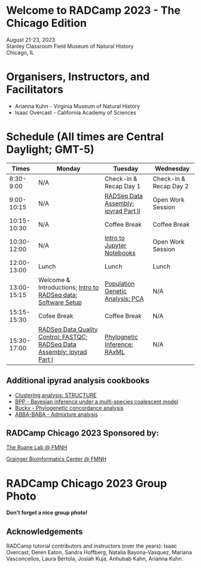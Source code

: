 # Welcome to RADCamp 2023 - The Chicago Edition

August 21-23, 2023  
Stanley Classroom
Field Museum of Natural History  
Chicago, IL  

# Organisers, Instructors, and Facilitators

  - Arianna Kuhn - Virginia Museum of Natural History
  - Isaac Overcast - California Academy of Sciences

# Schedule (All times are Central Daylight; GMT-5)

Times        | Monday | Tuesday | Wednesday |
-----        | ------ | ------- | --------- |
8:30-9:00    |  N/A   | Check-in & Recap Day 1 | Check-in & Recap Day 2 |
9:00-10:15   |  N/A   | [RADSeq Data Assembly: ipyrad Part II](ipyrad_CLI_partII.md) | Open Work Session |
10:15-10:30  |  N/A   | Coffee Break | Coffee Break |
10:30-12:00  |  N/A   | [Intro to Jupyter Notebooks](Jupyter_Notebook_Setup.md) | Open Work Session |
12:00-13:00  |  Lunch | Lunch   | Lunch |
13:00-15:15  | Welcome & Introductions; [Intro to RADSeq data](./radseq-intro); [Software Setup](setup_and_fastqc.md) | [Population Genetic Analysis: PCA](PCA_API.md) | N/A |
15:15-15:30  | Cofee Break | Coffee Break | N/A |
15:30-17:00  | [RADSeq Data Quality Control: FASTQC](setup_and_fastqc.md); [RADSeq Data Assembly: ipyrad Part I](ipyrad_CLI_partI.md) | [Phylognetic Inference: RAxML](RAxML_API.md) | N/A |

## Additional ipyrad analysis cookbooks

* [Clustering analysis: STRUCTURE](05_STRUCTURE_API.md)
* [BPP - Bayesian inference under a multi-species coalescent model](https://nbviewer.jupyter.org/github/dereneaton/ipyrad/blob/master/tests/cookbook-bpp-species-delimitation.ipynb)
* [Bucky - Phylogenetic concordance analysis](https://nbviewer.jupyter.org/github/dereneaton/ipyrad/blob/master/tests/cookbook-bucky.ipynb)
* [ABBA-BABA - Admixture analysis](https://nbviewer.jupyter.org/github/dereneaton/ipyrad/blob/master/tests/cookbook-abba-baba.ipynb)

## RADCamp Chicago 2023 Sponsored by:

[The Ruane Lab @ FMNH](https://sararuane.com/)

[Grainger Bioinformatics Center @ FMNH](https://www.fieldmuseum.org/department/grainger-bioinformatics-center)

# RADCamp Chicago 2023 Group Photo

**Don't forget a nice group photo!**

## Acknowledgements
RADCamp tutorial contributors and instructors (over the years): Isaac Overcast, Deren Eaton,
Sandra Hoffberg, Natalia Bayona-Vasquez, Mariana Vasconcellos, Laura Bertola, Josiah Kuja, Anhubab Kahn,
Arianna Kuhn.
